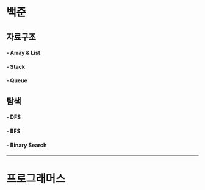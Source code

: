 # 백준
## 자료구조
#### - Array & List
#### - Stack
#### - Queue

## 탐색
#### - DFS
#### - BFS
#### - Binary Search

---
# 프로그래머스